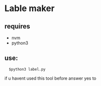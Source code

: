 # Lable maker

## requires
- nvm
- python3

## use:

```
  $python3 label.py
```

if u havent used this tool before answer yes to 